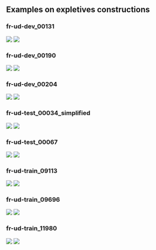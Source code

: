 ## Examples on expletives constructions

### fr-ud-dev_00131

![](_sud_diff/fr-ud-dev_00131.svg)
![](_ud_diff/fr-ud-dev_00131.svg)

### fr-ud-dev_00190

![](_sud_diff/fr-ud-dev_00190.svg)
![](_ud_diff/fr-ud-dev_00190.svg)

### fr-ud-dev_00204

![](_sud_diff/fr-ud-dev_00204.svg)
![](_ud_diff/fr-ud-dev_00204.svg)

### fr-ud-test_00034_simplified

![](_sud_diff/fr-ud-test_00034_simplified.svg)
![](_ud_diff/fr-ud-test_00034_simplified.svg)

### fr-ud-test_00067

![](_sud_diff/fr-ud-test_00067.svg)
![](_ud_diff/fr-ud-test_00067.svg)

### fr-ud-train_09113

![](_sud_diff/fr-ud-train_09113.svg)
![](_ud_diff/fr-ud-train_09113.svg)

### fr-ud-train_09696

![](_sud_diff/fr-ud-train_09696.svg)
![](_ud_diff/fr-ud-train_09696.svg)

### fr-ud-train_11980

![](_sud_diff/fr-ud-train_11980.svg)
![](_ud_diff/fr-ud-train_11980.svg)
